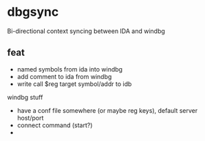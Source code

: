 # dbgsync

Bi-directional context syncing between IDA and windbg

## feat

- named symbols from ida into windbg
- add comment to ida from windbg
- write call $reg target symbol/addr to idb

windbg stuff

- have a conf file somewhere (or maybe reg keys), default server host/port
- connect command (start?)
- 